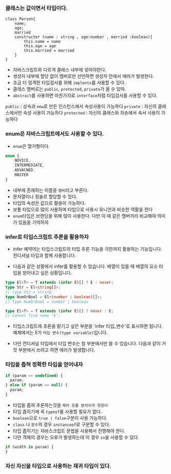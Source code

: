 ### 클래스는 값이면서 타입이다.

```TS
class Person{
    name;
    age;
    married
    constructer (name : string , age:number , married :boolean){
        this.name = name
        this.age = age
        this.married = married
    }
}

```

- 자바스크립트와 다르게 클래스 내부에 넣어야한다.
- 생성자 내부에 할당 없이 맴버로만 선언하면 생성자 안에서 애러가 발생한다.
- 조금 더 엄격한 타입검사를 위해 `implents`를 사용할 수 있다.
- 클래스 맴버로는 `public`, `protected`, `private`가 올 수 있따.
- `abstract`를 사용하면 마찬가지로 `interface`처럼 타입검사를 사용할 수 있다.

`public` : 상속과 `new`로 만든 인스턴스에서 속성사용이 가능하다
`private` : 자신의 클래스에서만 속성 사용이 가능하다
`protected` : 자신의 클래스와 자손에서 속서 사용이 가능하다

### enum은 자바스크립트에서도 사용할 수 있다.

- `enum`은 열거형이다.

```ts
enum {
    NOVICE,
    INTERMEDIATE,
    ADVACNED,
    MASTER
}
```

- 내부에 존재하는 이름을 `맴버`라고 부른다.
- 문자열이나 정술르 할당할 수 있다.
- 타입의 속성은 값으로 활용이 가능하다.
- 보통 타입으로 많이 사용하며 타입으로 사용시 유니언과 비슷한 역활을 한다
- `enum`타입은 브랜딩을 위해 많이 사용한다. 다만 이 때 같은 맴버끼리 비교해야 의미가 있음을 기억하자

### infer로 타입스크립트 추론을 활용하자

- infer 예약어는 타입스크립트의 타입 추론 기능을 극한까지 활용하는 기능입니다. 컨디셔널 타입과 함께 사용합니다.

- 다음과 같은 상황에서 infer를 활용할 수 있습니다. 배열이 있을 때 배열의 요소 타입을 얻어내고 싶은 상황입니다.

```ts
type El<T> = T extends (infer E)[] ? E : never;
type Str = El<string[]>;
// type Str = string
type NumOrBool = El<(number | boolean)[]>;
// type NumOrBool = number | boolean

type El<T> = T extends (infer E)[] ? never : E;
// Cannot find name 'E'.
```

- 타입스크립트에 추론을 맡기고 싶은 부분을 'infer 타입\_변수'로 표시하면 됩니다. 예제에서는 E가 `타입 변수(type variable)`입니다.

- 다만 컨디셔널 타입에서 타입 변수는 참 부분에서만 쓸 수 있습니다. 다음과 같이 거짓 부분에서 쓰려고 하면 에러가 발생합니다.

### 타입을 좁혀 정확한 타입을 얻어내자

```ts
if (param == undefined) {
  param;
} else if (param == null) {
  param;
}
```

- 타입을 좁혀 추론하는것을 `제어 흐름 분석이라 칭한다`
- 타입 좁히기에 꼭 `typeof`를 사용할 필요가 없다.
- `boolean`으로 `true | false`구분이 사용 가능하다.
- `class` 나 `함수`의 경우 `instanceof`로 구분할 수 있다.
- 타입 좁히기는 자바스크립트 문법을 사용해서 진행해야 한다.
- 다만 객체의 경우는 오류가 발생하는데 이 경우 `in`을 사용할 수 있다.

```ts
if (width in param) {
}
```

### 자신 자신을 타입으로 사용하는 재귀 타입이 있다.
